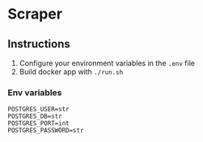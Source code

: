 # Scraper

## Instructions

1. Configure your environment variables in the `.env` file
2. Build docker app with `./run.sh`

### Env variables

```
POSTGRES_USER=str
POSTGRES_DB=str
POSTGRES_PORT=int
POSTGRES_PASSWORD=str
```

